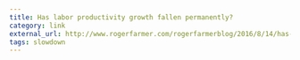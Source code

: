 ```yaml
---
title: Has labor productivity growth fallen permanently?
category: link
external_url: http://www.rogerfarmer.com/rogerfarmerblog/2016/8/14/has-labor-productivity-dropped
tags: slowdown
---
```

